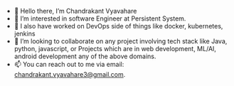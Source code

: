 - 👋 Hello there, I’m Chandrakant Vyavahare
- 👀 I’m interested in software Engineer at Persistent System.
- 🌱 I also have worked on DevOps side of things like docker, kubernetes, jenkins
- 💞️ I’m looking to collaborate on any project involving tech stack like Java, python, javascript, or Projects which are in web development, ML/AI,
 android development any of the above domains.
- 📫 You can reach out to me via email: chandrakant.vyavahare3@gmail.com.

<!---
chandrakantvy/chandrakantvy is a ✨ special ✨ repository because its `README.md` (this file) appears on your GitHub profile.
You can click the Preview link to take a look at your changes.
--->

